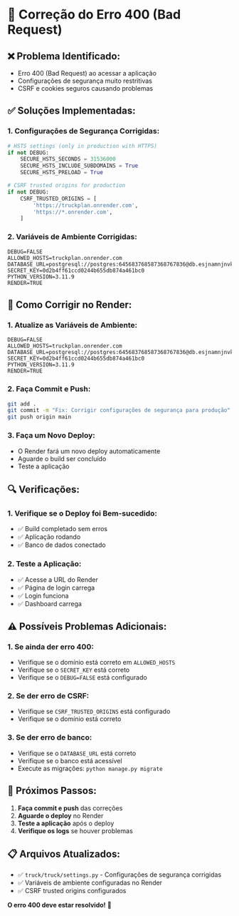 # 🔧 Correção do Erro 400 (Bad Request)

## ❌ **Problema Identificado:**
- Erro 400 (Bad Request) ao acessar a aplicação
- Configurações de segurança muito restritivas
- CSRF e cookies seguros causando problemas

## ✅ **Soluções Implementadas:**

### 1. **Configurações de Segurança Corrigidas:**
```python
# HSTS settings (only in production with HTTPS)
if not DEBUG:
    SECURE_HSTS_SECONDS = 31536000
    SECURE_HSTS_INCLUDE_SUBDOMAINS = True
    SECURE_HSTS_PRELOAD = True

# CSRF trusted origins for production
if not DEBUG:
    CSRF_TRUSTED_ORIGINS = [
        'https://truckplan.onrender.com',
        'https://*.onrender.com',
    ]
```

### 2. **Variáveis de Ambiente Corrigidas:**
```
DEBUG=FALSE
ALLOWED_HOSTS=truckplan.onrender.com
DATABASE_URL=postgresql://postgres:645683768587368767836@db.esjnamnjnvkpbocsakfp.supabase.co:5432/postgres
SECRET_KEY=0d2b4ff61ccd0244b655db874a461bc0
PYTHON_VERSION=3.11.9
RENDER=TRUE
```

## 🚀 **Como Corrigir no Render:**

### **1. Atualize as Variáveis de Ambiente:**
```
DEBUG=FALSE
ALLOWED_HOSTS=truckplan.onrender.com
DATABASE_URL=postgresql://postgres:645683768587368767836@db.esjnamnjnvkpbocsakfp.supabase.co:5432/postgres
SECRET_KEY=0d2b4ff61ccd0244b655db874a461bc0
PYTHON_VERSION=3.11.9
RENDER=TRUE
```

### **2. Faça Commit e Push:**
```bash
git add .
git commit -m "Fix: Corrigir configurações de segurança para produção"
git push origin main
```

### **3. Faça um Novo Deploy:**
- O Render fará um novo deploy automaticamente
- Aguarde o build ser concluído
- Teste a aplicação

## 🔍 **Verificações:**

### **1. Verifique se o Deploy foi Bem-sucedido:**
- ✅ Build completado sem erros
- ✅ Aplicação rodando
- ✅ Banco de dados conectado

### **2. Teste a Aplicação:**
- ✅ Acesse a URL do Render
- ✅ Página de login carrega
- ✅ Login funciona
- ✅ Dashboard carrega

## ⚠️ **Possíveis Problemas Adicionais:**

### **1. Se ainda der erro 400:**
- Verifique se o domínio está correto em `ALLOWED_HOSTS`
- Verifique se o `SECRET_KEY` está correto
- Verifique se o `DEBUG=FALSE` está configurado

### **2. Se der erro de CSRF:**
- Verifique se `CSRF_TRUSTED_ORIGINS` está configurado
- Verifique se o domínio está correto

### **3. Se der erro de banco:**
- Verifique se o `DATABASE_URL` está correto
- Verifique se o banco está acessível
- Execute as migrações: `python manage.py migrate`

## 🎯 **Próximos Passos:**

1. **Faça commit e push** das correções
2. **Aguarde o deploy** no Render
3. **Teste a aplicação** após o deploy
4. **Verifique os logs** se houver problemas

## 📋 **Arquivos Atualizados:**

- ✅ `truck/truck/settings.py` - Configurações de segurança corrigidas
- ✅ Variáveis de ambiente configuradas no Render
- ✅ CSRF trusted origins configurados

**O erro 400 deve estar resolvido!** 🚀
